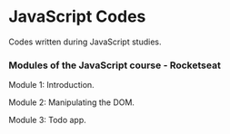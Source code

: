 # JavaScript Codes

Codes written during JavaScript studies.

### Modules of the JavaScript course - Rocketseat

Module 1: Introduction.

Module 2: Manipulating the DOM.

Module 3: Todo app.
